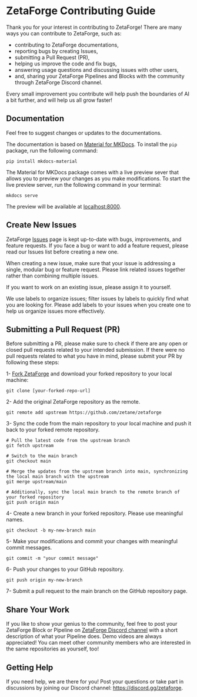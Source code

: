 # ZetaForge Contributing Guide

Thank you for your interest in contributing to ZetaForge! There are many ways you can contribute to ZetaForge, such as:

- contributing to ZetaForge documentations, 
- reporting bugs by creating Issues,
- submitting a Pull Request (PR),
- helping us improve the code and fix bugs,
- answering usage questions and discussing issues with other users,
- and, sharing your ZetaForge Pipelines and Blocks with the community through ZetaForge Discord channel.

Every small improvement you contribute will help push the boundaries of AI a bit further, and will help us all grow
faster! 

## Documentation

Feel free to suggest changes or updates to the documentations. 

The documentation is based on [Material for MKDocs](https://squidfunk.github.io/mkdocs-material/getting-started/). 
To install the `pip` package, run the following command:
```
pip install mkdocs-material
```
The Material for MKDocs package comes with a live preview sever that allows you to preview your changes as you make 
modifications. To start the live preview server, run the following command in your terminal:

```
mkdocs serve
```

The preview will be available at [localhost:8000](http://localhost:8000).


## Create New Issues

ZetaForge [Issues](https://github.com/zetane/ZetaForge/issues) page is kept up-to-date
with bugs, improvements, and feature requests. If you face a bug or want to add a feature request,
please read our Issues list before creating a new one.

When creating a new issue, make sure that your issue is addressing a single, modular bug or feature request.
Please link related issues together rather than combining multiple issues.

If you want to work on an existing issue, please assign it to yourself.

We use labels to organize issues; filter issues by labels to quickly find what you are looking for. Please
add labels to your issues when you create one to help us organize issues more effectively.

## Submitting a Pull Request (PR)

Before submitting a PR, please make sure to check if there are any open or closed pull requests related
to your intended submission. If there were no pull requests related to what you have in mind, please 
submit your PR by following these steps:

1- [Fork ZetaForge](https://github.com/zetane/ZetaForge/fork) and download your forked repository to your local machine:

```
git clone [your-forked-repo-url]
```
2- Add the original ZetaForge repository as the remote.

```
git remote add upstream https://github.com/zetane/zetaforge
```

3- Sync the code from the main repository to your local machine and push it back
to your forked remote repository.

```
# Pull the latest code from the upstream branch
git fetch upstream

# Switch to the main branch
git checkout main

# Merge the updates from the upstream branch into main, synchronizing the local main branch with the upstream
git merge upstream/main

# Additionally, sync the local main branch to the remote branch of your forked repository
git push origin main
```

4- Create a new branch in your forked repository. Please use meaningful names.
```
git checkout -b my-new-branch main
```

5- Make your modifications and commit your changes with meaningful commit messages.

```
git commit -m "your commit message"
```

6- Push your changes to your GitHub repository.
```
git push origin my-new-branch
```
7- Submit a pull request to the main branch on the GitHub repository page.

## Share Your Work
If you like to show your genius to the community, feel free to post your ZetaForge Block or Pipeline 
on [ZetaForge Discord channel](https://discord.gg/zetaforge) with a short description of what your Pipeline does. 
Demo videos are always appreciated!
You can meet other community members who are interested in the same repositories as yourself, too!

## Getting Help
If you need help, we are there for you! Post your questions or take part in discussions
by joining our Discord channel: https://discord.gg/zetaforge.
